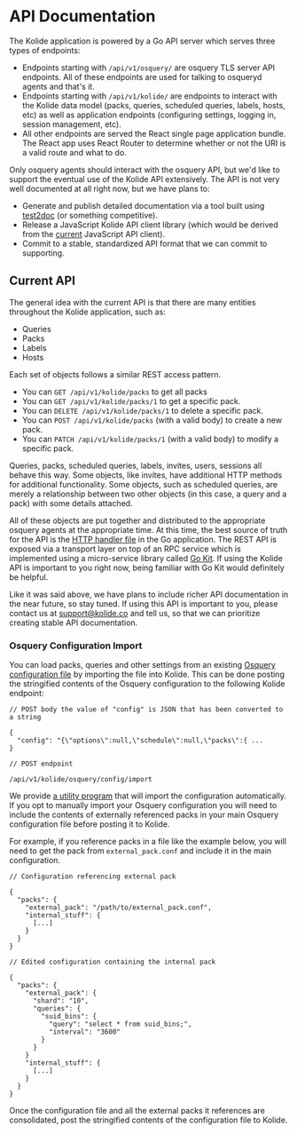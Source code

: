 API Documentation
=================

The Kolide application is powered by a Go API server which serves three types of endpoints:

- Endpoints starting with `/api/v1/osquery/` are osquery TLS server API endpoints. All of these endpoints are used for talking to osqueryd agents and that's it.
- Endpoints starting with `/api/v1/kolide/` are endpoints to interact with the Kolide data model (packs, queries, scheduled queries, labels, hosts, etc) as well as application endpoints (configuring settings, logging in, session management, etc).
- All other endpoints are served the React single page application bundle. The React app uses React Router to determine whether or not the URI is a valid route and what to do.

Only osquery agents should interact with the osquery API, but we'd like to support the eventual use of the Kolide API extensively. The API is not very well documented at all right now, but we have plans to:

- Generate and publish detailed documentation via a tool built using [test2doc](https://github.com/adams-sarah/test2doc) (or something competitive).
- Release a JavaScript Kolide API client library (which would be derived from the [current](https://github.com/kolide/kolide/blob/master/frontend/kolide/index.js) JavaScript API client).
- Commit to a stable, standardized API format that we can commit to supporting.

## Current API

The general idea with the current API is that there are many entities throughout the Kolide application, such as:

- Queries
- Packs
- Labels
- Hosts

Each set of objects follows a similar REST access pattern.

- You can `GET /api/v1/kolide/packs` to get all packs
- You can `GET /api/v1/kolide/packs/1` to get a specific pack.
- You can `DELETE /api/v1/kolide/packs/1` to delete a specific pack.
- You can `POST /api/v1/kolide/packs` (with a valid body) to create a new pack.
- You can `PATCH /api/v1/kolide/packs/1` (with a valid body) to modify a specific pack.

Queries, packs, scheduled queries, labels, invites, users, sessions all behave this way. Some objects, like invites, have additional HTTP methods for additional functionality. Some objects, such as scheduled queries, are merely a relationship between two other objects (in this case, a query and a pack) with some details attached.

All of these objects are put together and distributed to the appropriate osquery agents at the appropriate time. At this time, the best source of truth for the API is the [HTTP handler file](https://github.com/kolide/kolide/blob/master/server/service/handler.go) in the Go application. The REST API is exposed via a transport layer on top of an RPC service which is implemented using a micro-service library called [Go Kit](https://github.com/go-kit/kit). If using the Kolide API is important to you right now, being familiar with Go Kit would definitely be helpful.

Like it was said above, we have plans to include richer API documentation in the near future, so stay tuned. If using this API is important to you, please contact us at [support@kolide.co](mailto:support@kolide.co) and tell us, so that we can prioritize creating stable API documentation.

### Osquery Configuration Import

You can load packs, queries and other settings from an existing [Osquery configuration file](https://osquery.readthedocs.io/en/stable/deployment/configuration/) by importing the file into Kolide. This can be done posting the stringified contents of the Osquery configuration to the following Kolide endpoint:
```
// POST body the value of "config" is JSON that has been converted to a string

{
  "config": "{\"options\":null,\"schedule\":null,\"packs\":{ ...
}

// POST endpoint

/api/v1/kolide/osquery/config/import
```
We provide [a utility program](https://github.com/kolide/configimporter) that will import the configuration automatically.  If you opt to manually import your Osquery configuration
you will need to include the contents of externally referenced packs in your main Osquery
configuration file before posting it to Kolide.

For example, if you reference packs
in a file like the example below, you will need to get the pack from `external_pack.conf`
and include it in the main configuration.
```
// Configuration referencing external pack

{
  "packs": {
    "external_pack": "/path/to/external_pack.conf",
    "internal_stuff": {
      [...]
    }
  }
}
```
```
// Edited configuration containing the internal pack

{
  "packs": {
    "external_pack": {
      "shard": "10",
      "queries": {
        "suid_bins": {
          "query": "select * from suid_bins;",
          "interval": "3600"
        }
      }
    }
    "internal_stuff": {
      [...]
    }
  }
}
```
Once the configuration file and all the external packs it references are consolidated, post the stringified contents of the configuration
file to Kolide.  
